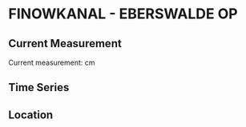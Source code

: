 # FINOWKANAL - EBERSWALDE OP

## Current Measurement

Current measurement: <Value topic="rivers/pegel-online/FiK/EBERSWALDE OP/measurementValue"/> cm

## Time Series

<TimeSeries topic="rivers/pegel-online/FiK/EBERSWALDE OP/measurementValue" period="week" />

## Location

<WorldMap>
  <Marker lat="52.83583004660046" lon="13.820930429305905" labelTopic="rivers/pegel-online/FiK/EBERSWALDE OP" />
</WorldMap>
